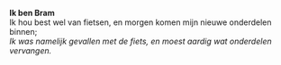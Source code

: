 **Ik ben Bram**
<br>
Ik hou best wel van fietsen, en morgen komen mijn nieuwe onderdelen binnen;
<br>
*Ik was namelijk gevallen met de fiets, en moest aardig wat onderdelen vervangen.*
